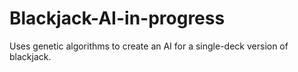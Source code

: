 # Blackjack-AI-in-progress

Uses genetic algorithms to create an AI for a single-deck version of blackjack.

